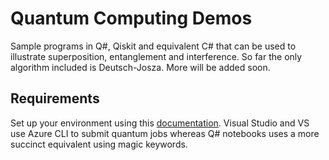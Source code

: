 # Quantum Computing Demos
Sample programs in Q#, Qiskit and equivalent C# that can be used to illustrate superposition, entanglement and interference. So far the only algorithm included is Deutsch-Josza. More will be added soon.

## Requirements
Set up your environment using this [documentation](https://docs.microsoft.com/en-us/azure/quantum/install-overview-qdk). Visual Studio and VS use Azure CLI to submit quantum jobs whereas Q# notebooks uses a more succinct equivalent using magic keywords. 

